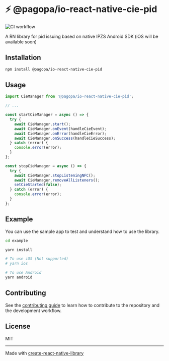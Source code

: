 # ⚡️ @pagopa/io-react-native-cie-pid

![CI workflow](https://github.com/pagopa/io-react-native-cie-pid/actions/workflows/ci.yml/badge.svg)

A RN library for pid issuing based on native IPZS Android SDK (iOS will be available soon)

## Installation

```sh
npm install @pagopa/io-react-native-cie-pid
```

## Usage

```js
import CieManager from '@pagopa/io-react-native-cie-pid';

// ...

const startCieManager = async () => {
  try {
    await CieManager.start();
    await CieManager.onEvent(handleCieEvent);
    await CieManager.onError(handleCieError);
    await CieManager.onSuccess(handleCieSuccess);
  } catch (error) {
    console.error(error);
  }
};

const stopCieManager = async () => {
  try {
    await CieManager.stopListeningNFC();
    await CieManager.removeAllListeners();
    setCieStarted(false);
  } catch (error) {
    console.error(error);
  }
};
```

## Example

You can use the sample app to test and understand how to use the library.

```bash
cd example

yarn install

# To use iOS (Not supported)
# yarn ios

# To use Android
yarn android

```

## Contributing

See the [contributing guide](CONTRIBUTING.md) to learn how to contribute to the repository and the development workflow.

## License

MIT

---

Made with [create-react-native-library](https://github.com/callstack/react-native-builder-bob)
